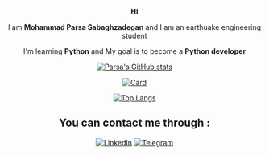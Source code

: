 <div align = center>
  
  
  **Hi**
  
  I am **Mohammad Parsa Sabaghzadegan** and I am an earthuake engineering student
  
  I'm learning **Python** and My goal is to become a **Python developer** 
  
  
  [![Parsa's GitHub stats](https://github-readme-stats.vercel.app/api?username=ParsaSabagh&theme=tokyonight&show_icons=true)](https://github.com/ParsaSabagh)
  
  [![Card](https://github-readme-streak-stats.herokuapp.com/?user=ParsaSabagh&theme=tokyonight&show_icons=true)](https://github.com/ParsaSabagh)
    
  [![Top Langs](https://github-readme-stats.vercel.app/api/top-langs/?username=ParsaSabagh&layout=compact&theme=tokyonight&show_icons=true)](https://github.com/ParsaSabagh)
  
  <h2>
    You can contact me through : 
  </h2> 
  
  <!--
  [![Instagram][3.2]][3]
  -->
  [![LinkedIn][2.2]][2]
  [![Telegram][4.2]][4]

  [2.2]: https://s4.uupload.ir/files/linkedin_amwn.png
  [3.2]: https://s4.uupload.ir/files/instagram_6djz.png
  [4.2]: https://s4.uupload.ir/files/telegram_q47u.png

  [2]: https://www.linkedin.com/in/ParsaSabagh
  [3]: https://www.instagram.com
  [4]: https://telegram.me/ParsaSabagh

</div>
